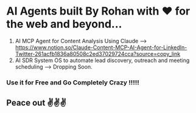 # AI Agents built By Rohan with ❤️ for the web and beyond...
1. AI MCP Agent for Content Analysis Using Claude  --> https://www.notion.so/Claude-Content-MCP-AI-Agent-for-LinkedIn-Twitter-261acfb1836a80508c2ed37029724cca?source=copy_link
2. AI SDR System OS to automate lead discovery, outreach and meeting scheduling --> Dropping Soon.

### Use it for Free and Go Completely Crazy !!!!!
## Peace out ✌️✌️✌️

